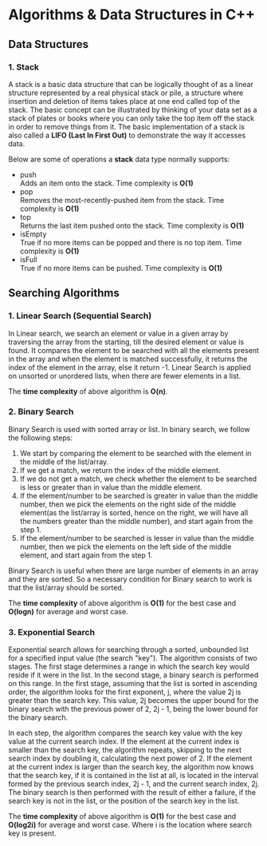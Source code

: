 # Algorithms &amp; Data Structures in C++

 ## Data Structures

 ### 1. Stack

A stack is a basic data structure that can be logically thought of as a linear structure represented by a real physical stack or pile, a structure where insertion and deletion of items takes place at one end called top of the stack. The basic concept can be illustrated by thinking of your data set as a stack of plates or books where you can only take the top item off the stack in order to remove things from it. The basic implementation of a stack is also called a **LIFO (Last In First Out)** to demonstrate the way it accesses data.
 
Below are some of operations a **stack** data type normally supports:  

- push\
  Adds an item onto the stack. Time complexity is **O(1)**
- pop\
  Removes the most-recently-pushed item from the stack. Time complexity is **O(1)**
- top\
  Returns the last item pushed onto the stack. Time complexity is **O(1)**
- isEmpty\
  True if no more items can be popped and there is no top item. Time complexity is **O(1)**
- isFull\
  True if no more items can be pushed. Time complexity is **O(1)**

<!--### 2. Queue

### 3. SingleLinkedList

### 4. DoubleLinkedList -->

## Searching Algorithms

### 1. Linear Search (Sequential Search)

In Linear search, we search an element or value in a given array by traversing the array from the starting, till the desired element or value is found.
It compares the element to be searched with all the elements present in the array and when the element is matched successfully, it returns the index of the element in the array, else it return -1.
Linear Search is applied on unsorted or unordered lists, when there are fewer elements in a list.

The **time complexity** of above algorithm is **O(n)**.

### 2. Binary Search

Binary Search is used with sorted array or list. In binary search, we follow the following steps:

1. We start by comparing the element to be searched with the element in the middle of the list/array.
2. If we get a match, we return the index of the middle element.
3. If we do not get a match, we check whether the element to be searched is less or greater than in value than the middle element.
4. If the element/number to be searched is greater in value than the middle number, then we pick the elements on the right side of the middle element(as the list/array is sorted, hence on the right, we will have all the numbers greater than the middle number), and start again from the step 1.
5. If the element/number to be searched is lesser in value than the middle number, then we pick the elements on the left side of the middle element, and start again from the step 1.

Binary Search is useful when there are large number of elements in an array and they are sorted. So a necessary condition for Binary search to work is that the list/array should be sorted.

The **time complexity** of above algorithm is **O(1)** for the best case and **O(logn)** for average and worst case.

### 3. Exponential Search

Exponential search allows for searching through a sorted, unbounded list for a specified input value (the search "key"). The algorithm consists of two stages. The first stage determines a range in which the search key would reside if it were in the list. In the second stage, a binary search is performed on this range. In the first stage, assuming that the list is sorted in ascending order, the algorithm looks for the first exponent, j, where the value 2j is greater than the search key. This value, 2j becomes the upper bound for the binary search with the previous power of 2, 2j - 1, being the lower bound for the binary search.

In each step, the algorithm compares the search key value with the key value at the current search index. If the element at the current index is smaller than the search key, the algorithm repeats, skipping to the next search index by doubling it, calculating the next power of 2. If the element at the current index is larger than the search key, the algorithm now knows that the search key, if it is contained in the list at all, is located in the interval formed by the previous search index, 2j - 1, and the current search index, 2j. The binary search is then performed with the result of either a failure, if the search key is not in the list, or the position of the search key in the list. 

The **time complexity** of above algorithm is **O(1)** for the best case and **O(log2i)** for average and worst case. Where i is the location where search key is present.
